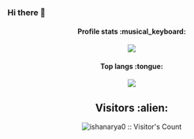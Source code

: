 ### Hi there 👋

<h4 align="center">Profile stats :musical_keyboard:</h4>
<p align="center"><img src="https://github-readme-stats.vercel.app/api?username=ishanarya0&theme=gruvbox&show_icons=true&count_private=true&hide=stars&include_all_commits=true" /></p>

<h4 align="center">Top langs :tongue:</h4>
<p align="center"><img src="https://github-readme-stats.vercel.app/api/top-langs/?username=ishanarya0&layout=compact&theme=kacho_ga)](https://github.com/anuraghazra/github-readme-stats" /></p>

<h2 align="center">Visitors :alien:</h2>
<p align="center"><img src="https://profile-counter.glitch.me/{ishanarya0}/count.svg" alt="ishanarya0 :: Visitor's Count" /></p>

<!--
**ishanarya0/ishanarya0** is a ✨ _special_ ✨ repository because its `README.md` (this file) appears on your GitHub profile.

Here are some ideas to get you started:

- 🔭 I’m currently working on ...
- 🌱 I’m currently learning ...
- 👯 I’m looking to collaborate on ...
- 🤔 I’m looking for help with ...
- 💬 Ask me about ...
- 📫 How to reach me: ...
- 😄 Pronouns: ...
- ⚡ Fun fact: ...
-->
